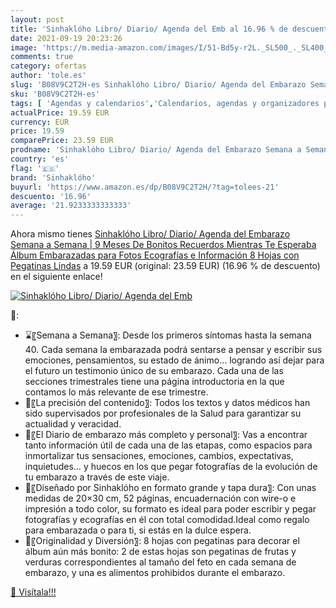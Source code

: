 ```yaml
---
layout: post
title: 'Sinhaklóho Libro/ Diario/ Agenda del Emb al 16.96 % de descuento'
date: 2021-09-19 20:23:26
image: 'https://m.media-amazon.com/images/I/51-Bd5y-r2L._SL500_._SL400_.jpg'
comments: true
category: ofertas
author: 'tole.es'
slug: 'B08V9C2T2H-es Sinhaklóho Libro/ Diario/ Agenda del Embarazo Semana a...'
sku: 'B08V9C2T2H-es'
tags: [ 'Agendas y calendarios','Calendarios, agendas y organizadores personales','Oficina y papelería','embarazo','sinhaklóho', ]
actualPrice: 19.59 EUR
currency: EUR
price: 19.59
comparePrice: 23.59 EUR
prodname: 'Sinhaklóho Libro/ Diario/ Agenda del Embarazo Semana a Semana | 9 Meses De Bonitos Recuerdos Mientras Te Esperaba  Álbum Embarazadas para Fotos  Ecografías e Información  8 Hojas con Pegatinas Lindas'
country: 'es'
flag: '🇪🇸'
brand: 'Sinhaklóho'
buyurl: 'https://www.amazon.es/dp/B08V9C2T2H/?tag=tolees-21'
descuento: '16.96'
average: '21.9233333333333'
---
```


Ahora mismo tienes [Sinhaklóho Libro/ Diario/ Agenda del Embarazo Semana a Semana | 9 Meses De Bonitos Recuerdos Mientras Te Esperaba  Álbum Embarazadas para Fotos  Ecografías e Información  8 Hojas con Pegatinas Lindas](https://www.amazon.es/dp/B08V9C2T2H/?tag=tolees-21) a 19.59 EUR (original: 23.59 EUR) (16.96 %  de descuento) en el siguiente enlace!

[![Sinhaklóho Libro/ Diario/ Agenda del Emb](https://m.media-amazon.com/images/I/51-Bd5y-r2L._SL500_._SL400_.jpg)](https://www.amazon.es/dp/B08V9C2T2H/?tag=tolees-21)

🔎:

- ⌛〖Semana a Semana〗: Desde los primeros síntomas hasta la semana 40. Cada semana la embarazada podrá sentarse a pensar y escribir sus emociones, pensamientos, su estado de ánimo… logrando así dejar para el futuro un testimonio único de su embarazo. Cada una de las secciones trimestrales tiene una página introductoria en la que contamos lo más relevante de ese trimestre.
- ️🔎〖La precisión del contenido〗: Todos los textos y datos médicos han sido supervisados por profesionales de la Salud para garantizar su actualidad y veracidad.
- 📝〖El Diario de embarazo más completo y personal〗: Vas a encontrar tanto información útil de cada una de las etapas, como espacios para inmortalizar tus sensaciones, emociones, cambios, expectativas, inquietudes… y huecos en los que pegar fotografías de la evolución de tu embarazo a través de este viaje.
- 📔〖Diseñado por Sinhaklóho en formato grande y tapa dura〗: Con unas medidas de 20×30 cm, 52 páginas, encuadernación con wire-o e impresión a todo color, su formato es ideal para poder escribir y pegar fotografías y ecografías en él con total comodidad.Ideal como regalo para embarazada o para ti, si estás en la dulce espera.
- 🎈〖Originalidad y Diversión〗: 8 hojas con pegatinas para decorar el álbum aún más bonito: 2 de estas hojas son pegatinas de frutas y verduras correspondientes al tamaño del feto en cada semana de embarazo, y una es alimentos prohibidos durante el embarazo.

[🛒 Visítala!!!](https://www.amazon.es/dp/B08V9C2T2H/?tag=tolees-21)
